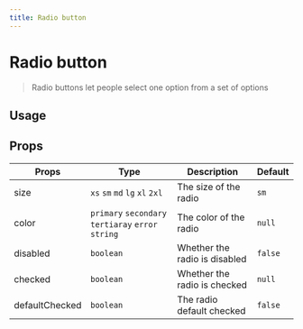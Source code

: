 ```yaml
---
title: Radio button
---
```


# Radio button

> Radio buttons let people select one option from a set of options

## Usage

<usage name="radio-button"></usage>

## Props

| Props          | Type                                               | Description                   | Default |
| -------------- | -------------------------------------------------- | ----------------------------- | ------- |
| size           | `xs` `sm` `md` `lg` `xl` `2xl`                     | The size of the radio         | `sm`    |
| color          | `primary` `secondary` `tertiaray` `error` `string` | The color of the radio        | `null`  |
| disabled       | `boolean`                                          | Whether the radio is disabled | `false` |
| checked        | `boolean`                                          | Whether the radio is checked  | `null`  |
| defaultChecked | `boolean`                                          | The radio default checked     | `false` |
